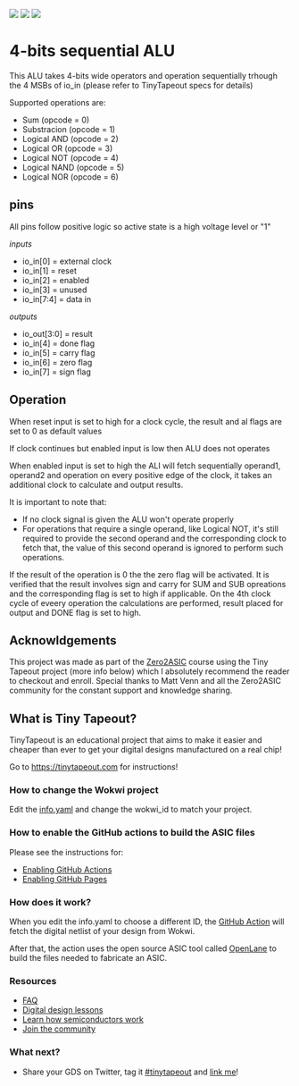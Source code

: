![](../../workflows/gds/badge.svg) ![](../../workflows/docs/badge.svg) ![](../../workflows/test/badge.svg)

# 4-bits sequential ALU

This ALU takes 4-bits wide operators and operation sequentially trhough the 4 MSBs of io_in (please refer to TinyTapeout specs for details)

Supported operations are:

- Sum (opcode = 0)
- Substracion (opcode = 1)
- Logical AND (opcode = 2)
- Logical OR (opcode = 3)
- Logical NOT (opcode = 4)
- Logical NAND (opcode = 5)
- Logical NOR (opcode = 6)

## pins

All pins follow positive logic so active state is a high voltage level or "1"

_inputs_
- io_in[0] = external clock
- io_in[1] = reset
- io_in[2] = enabled
- io_in[3] = unused
- io_in[7:4] = data in

_outputs_
- io_out[3:0] = result
- io_in[4] = done flag
- io_in[5] = carry flag
- io_in[6] = zero flag
- io_in[7] = sign flag


## Operation

When reset input is set to high for a clock cycle, the result and al flags are set to 0 as default values

If clock continues but enabled input is low then ALU does not operates

When enabled input is set to high the ALI will fetch sequentially operand1, operand2 and operation on every positive edge of the clock, it takes an additional clock to calculate and output results.

It is important to note that:

- If no clock signal is given the ALU won't operate properly
- For operations that require a single operand, like Logical NOT, it's still required to provide the second operand and the corresponding clock to fetch that, the value of this second operand is ignored to perform such operations.

If the result of the operation is 0 the the zero flag will be activated.
It is verified that the result involves sign and carry for SUM and SUB opreations and the corresponding flag is set to high if applicable.
On the 4th clock cycle of eveery operation the calculations are performed, result placed for output and DONE flag is set to high.

## Acknowldgements

This project was made as part of the [Zero2ASIC](https://zerotoasiccourse.com/) course using the Tiny Tapeout project (more info below) which I absolutely recommend the reader to checkout and enroll. Special thanks to Matt Venn and all the Zero2ASIC community for the constant support and knowledge sharing.

## What is Tiny Tapeout?

TinyTapeout is an educational project that aims to make it easier and cheaper than ever to get your digital designs manufactured on a real chip!

Go to https://tinytapeout.com for instructions!

### How to change the Wokwi project

Edit the [info.yaml](info.yaml) and change the wokwi_id to match your project.

### How to enable the GitHub actions to build the ASIC files

Please see the instructions for:

* [Enabling GitHub Actions](https://tinytapeout.com/faq/#when-i-commit-my-change-the-gds-action-isnt-running)
* [Enabling GitHub Pages](https://tinytapeout.com/faq/#my-github-action-is-failing-on-the-pages-part)

### How does it work?

When you edit the info.yaml to choose a different ID, the [GitHub Action](.github/workflows/gds.yaml) will fetch the digital netlist of your design from Wokwi.

After that, the action uses the open source ASIC tool called [OpenLane](https://www.zerotoasiccourse.com/terminology/openlane/) to build the files needed to fabricate an ASIC.

### Resources

* [FAQ](https://tinytapeout.com/faq/)
* [Digital design lessons](https://tinytapeout.com/digital_design/)
* [Learn how semiconductors work](https://tinytapeout.com/siliwiz/)
* [Join the community](https://discord.gg/rPK2nSjxy8)

### What next?

* Share your GDS on Twitter, tag it [#tinytapeout](https://twitter.com/hashtag/tinytapeout?src=hashtag_click) and [link me](https://twitter.com/matthewvenn)!
